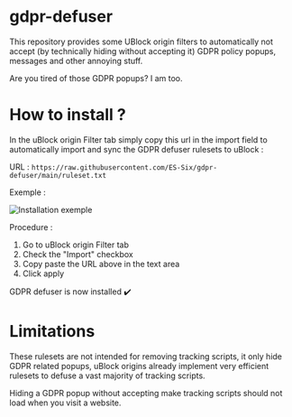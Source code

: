# gdpr-defuser
This repository provides some UBlock origin filters to automatically not accept (by technically hiding without accepting it) GDPR policy popups, messages and other annoying stuff.

Are you tired of those GDPR popups? I am too.

# How to install ?

In the uBlock origin Filter tab simply copy this url in the import field to automatically import and sync the GDPR defuser rulesets to uBlock :

URL : `https://raw.githubusercontent.com/ES-Six/gdpr-defuser/main/ruleset.txt`

Exemple :

![Installation exemple](https://www.zupimages.net/up/22/23/1hwe.jpg)

Procedure :
1. Go to uBlock origin Filter tab
2. Check the "Import" checkbox
3. Copy paste the URL above in the text area
4. Click apply

GDPR defuser is now installed ✔️

# Limitations

These rulesets are not intended for removing tracking scripts, it only hide GDPR related popups, uBlock origins already implement very efficient rulesets to defuse a vast majority of tracking scripts.

Hiding a GDPR popup without accepting make tracking scripts should not load when you visit a website.

